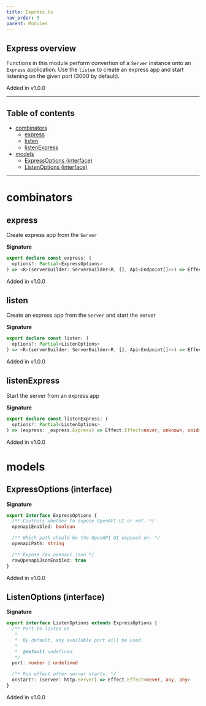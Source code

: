 ```yaml
---
title: Express.ts
nav_order: 5
parent: Modules
---
```


## Express overview

Functions in this module perform convertion of a `Server` instance onto
an `Express` application. Use the `listen` to create an express app and
start listening on the given port (3000 by default).

Added in v1.0.0

---

<h2 class="text-delta">Table of contents</h2>

- [combinators](#combinators)
  - [express](#express)
  - [listen](#listen)
  - [listenExpress](#listenexpress)
- [models](#models)
  - [ExpressOptions (interface)](#expressoptions-interface)
  - [ListenOptions (interface)](#listenoptions-interface)

---

# combinators

## express

Create express app from the `Server`

**Signature**

```ts
export declare const express: (
  options?: Partial<ExpressOptions>
) => <R>(serverBuilder: ServerBuilder<R, [], Api<Endpoint[]>>) => Effect.Effect<R, unknown, _express.Express>
```

Added in v1.0.0

## listen

Create an express app from the `Server` and start the server

**Signature**

```ts
export declare const listen: (
  options?: Partial<ListenOptions>
) => <R>(serverBuilder: ServerBuilder<R, [], Api<Endpoint[]>>) => Effect.Effect<R, unknown, void>
```

Added in v1.0.0

## listenExpress

Start the server from an express app

**Signature**

```ts
export declare const listenExpress: (
  options?: Partial<ListenOptions>
) => (express: _express.Express) => Effect.Effect<never, unknown, void>
```

Added in v1.0.0

# models

## ExpressOptions (interface)

**Signature**

```ts
export interface ExpressOptions {
  /** Controls whether to expose OpenAPI UI or not. */
  openapiEnabled: boolean

  /** Which path should be the OpenAPI UI exposed on. */
  openapiPath: string

  /** Expose raw openapi.json */
  rawOpenapiJsonEnabled: true
}
```

Added in v1.0.0

## ListenOptions (interface)

**Signature**

```ts
export interface ListenOptions extends ExpressOptions {
  /** Port to listen on
   *
   *  By default, any available port will be used.
   *
   *  @default undefined
   */
  port: number | undefined

  /** Run effect after server starts. */
  onStart?: (server: http.Server) => Effect.Effect<never, any, any>
}
```

Added in v1.0.0
